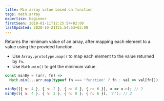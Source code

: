 ```yaml
---
title: Min array value based on function
tags: math,array
expertise: beginner
firstSeen: 2018-01-11T12:25:54+02:00
lastUpdated: 2020-10-21T21:54:53+03:00
---
```


Returns the minimum value of an array, after mapping each element to a value using the provided function.

- Use `Array.prototype.map()` to map each element to the value returned by `fn`.
- Use `Math.min()` to get the minimum value.

```js
const minBy = (arr, fn) =>
  Math.min(...arr.map(typeof fn === 'function' ? fn : val => val[fn]));
```

```js
minBy([{ n: 4 }, { n: 2 }, { n: 8 }, { n: 6 }], x => x.n); // 2
minBy([{ n: 4 }, { n: 2 }, { n: 8 }, { n: 6 }], 'n'); // 2
```
